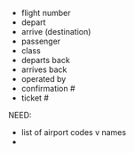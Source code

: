 - flight number
- depart
- arrive (destination)
- passenger
- class
- departs back
- arrives back
- operated by
- confirmation #
- ticket #

NEED:
 - list of airport codes v names
 - 